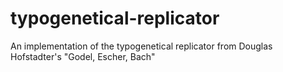 # typogenetical-replicator
An implementation of the typogenetical replicator from Douglas Hofstadter's "Godel, Escher, Bach"
